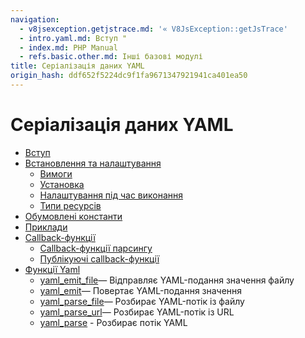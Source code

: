 ```yaml
---
navigation:
  - v8jsexception.getjstrace.md: '« V8JsException::getJsTrace'
  - intro.yaml.md: Вступ "
  - index.md: PHP Manual
  - refs.basic.other.md: Інші базові модулі
title: Серіалізація даних YAML
origin_hash: ddf652f5224dc9f1fa9671347921941ca401ea50
---
```

# Серіалізація даних YAML

-   [Вступ](intro.yaml.md)
-   [Встановлення та налаштування](yaml.setup.md)
    -   [Вимоги](yaml.requirements.md)
    -   [Установка](yaml.installation.md)
    -   [Налаштування під час виконання](yaml.configuration.md)
    -   [Типи ресурсів](yaml.resources.md)
-   [Обумовлені константи](yaml.constants.md)
-   [Приклади](yaml.examples.md)
-   [Callback-функції](yaml.callbacks.md)
    -   [Callback-функції парсингу](yaml.callbacks.parse.md)
    -   [Публікуючі callback-функції](yaml.callbacks.emit.md)
-   [Функції Yaml](ref.yaml.md)
    -   [yaml\_emit\_file](function.yaml-emit-file.md)— Відправляє YAML-подання значення файлу
    -   [yaml\_emit](function.yaml-emit.md)— Повертає YAML-подання значення
    -   [yaml\_parse\_file](function.yaml-parse-file.md)— Розбирає YAML-потік із файлу
    -   [yaml\_parse\_url](function.yaml-parse-url.md)— Розбирає YAML-потік із URL
    -   [yaml\_parse](function.yaml-parse.md) \- Розбирає потік YAML
